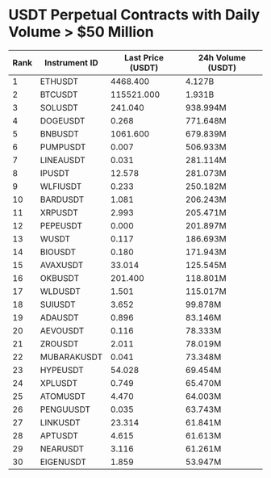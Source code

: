 # USDT Perpetual Contracts with Daily Volume > $50 Million

| Rank | Instrument ID | Last Price (USDT) | 24h Volume (USDT) |
|------|---------------|-------------------|-------------------|
| 1 | ETHUSDT | 4468.400 | 4.127B |
| 2 | BTCUSDT | 115521.000 | 1.931B |
| 3 | SOLUSDT | 241.040 | 938.994M |
| 4 | DOGEUSDT | 0.268 | 771.648M |
| 5 | BNBUSDT | 1061.600 | 679.839M |
| 6 | PUMPUSDT | 0.007 | 506.933M |
| 7 | LINEAUSDT | 0.031 | 281.114M |
| 8 | IPUSDT | 12.578 | 281.073M |
| 9 | WLFIUSDT | 0.233 | 250.182M |
| 10 | BARDUSDT | 1.081 | 206.243M |
| 11 | XRPUSDT | 2.993 | 205.471M |
| 12 | PEPEUSDT | 0.000 | 201.897M |
| 13 | WUSDT | 0.117 | 186.693M |
| 14 | BIOUSDT | 0.180 | 171.943M |
| 15 | AVAXUSDT | 33.014 | 125.545M |
| 16 | OKBUSDT | 201.400 | 118.801M |
| 17 | WLDUSDT | 1.501 | 115.017M |
| 18 | SUIUSDT | 3.652 | 99.878M |
| 19 | ADAUSDT | 0.896 | 83.146M |
| 20 | AEVOUSDT | 0.116 | 78.333M |
| 21 | ZROUSDT | 2.011 | 78.019M |
| 22 | MUBARAKUSDT | 0.041 | 73.348M |
| 23 | HYPEUSDT | 54.028 | 69.454M |
| 24 | XPLUSDT | 0.749 | 65.470M |
| 25 | ATOMUSDT | 4.470 | 64.003M |
| 26 | PENGUUSDT | 0.035 | 63.743M |
| 27 | LINKUSDT | 23.314 | 61.841M |
| 28 | APTUSDT | 4.615 | 61.613M |
| 29 | NEARUSDT | 3.116 | 61.261M |
| 30 | EIGENUSDT | 1.859 | 53.947M |
